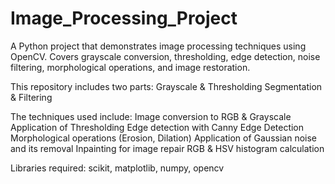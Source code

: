 # Image_Processing_Project
A Python project that demonstrates image processing techniques using OpenCV. Covers grayscale conversion, thresholding, edge detection, noise filtering, morphological operations, and image restoration.


This repository includes two parts:
  Grayscale & Thresholding
  Segmentation & Filtering

The techniques used include:
  Image conversion to RGB & Grayscale 
  Application of Thresholding 
  Edge detection with Canny Edge Detection 
  Morphological operations (Erosion, Dilation) 
  Application of Gaussian noise and its removal
  Inpainting for image repair 
  RGB & HSV histogram calculation

Libraries required: scikit, matplotlib, numpy, opencv

